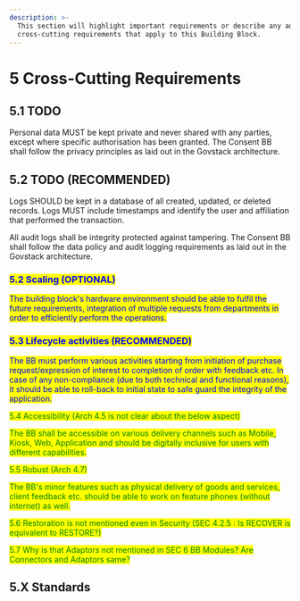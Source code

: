 ```yaml
---
description: >-
  This section will highlight important requirements or describe any additional
  cross-cutting requirements that apply to this Building Block.
---
```


# 5 Cross-Cutting Requirements

## 5.1 TODO

Personal data MUST be kept private and never shared with any parties, except where specific authorisation has been granted. The Consent BB shall follow the privacy principles as laid out in the Govstack architecture.

## 5.2 TODO (RECOMMENDED)

Logs SHOULD be kept in a database of all created, updated, or deleted records. Logs MUST include timestamps and identify the user and affiliation that performed the transaction.

All audit logs shall be integrity protected against tampering. The Consent BB shall follow the data policy and audit logging requirements as laid out in the Govstack architecture.

### <mark style="color:blue;">5.2 Scaling (OPTIONAL)</mark>

<mark style="color:blue;">The building block's hardware environment should be able to fulfil the future requirements, integration of multiple requests from departments in order to efficiently perform the operations.</mark>

### <mark style="color:blue;">5.3 Lifecycle activities (RECOMMENDED)</mark>

<mark style="color:blue;">The BB must perform various activities starting from initiation of purchase request/expression of interest to completion of order with feedback etc. In case of any non-compliance (due to both technical and functional reasons), it should be able to roll-back to initial state to safe guard the integrity of the application.</mark>

<mark style="color:green;">5.4 Accessibility (Arch 4.5 is not clear about the below aspect)</mark>

<mark style="color:green;">The BB shall be accessible on various delivery channels such as Mobile, Kiosk, Web, Application and should be digitally inclusive for users with different capabilities.</mark>

<mark style="color:green;">5.5 Robust (Arch 4.7)</mark>

<mark style="color:green;">The BB's minor features such as physical delivery of goods and services, client feedback etc. should be able to work on feature phones (without internet) as well.</mark>

<mark style="color:green;">5.6 Restoration is not mentioned even in Security (SEC 4.2.5 : Is RECOVER is equivalent to RESTORE?)</mark>

<mark style="color:green;">5.7 Why is that Adaptors not mentioned in SEC 6 BB Modules? Are Connectors and Adaptors same?</mark>

## 5.X Standards





